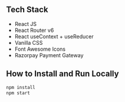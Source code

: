 ## Tech Stack
* React JS
* React Router v6
* React useContext + useReducer
* Vanilla CSS
* Font Awesome Icons
* Razorpay Payment Gateway

## How to Install and Run Locally
```JavaScript
npm install
npm start
```
